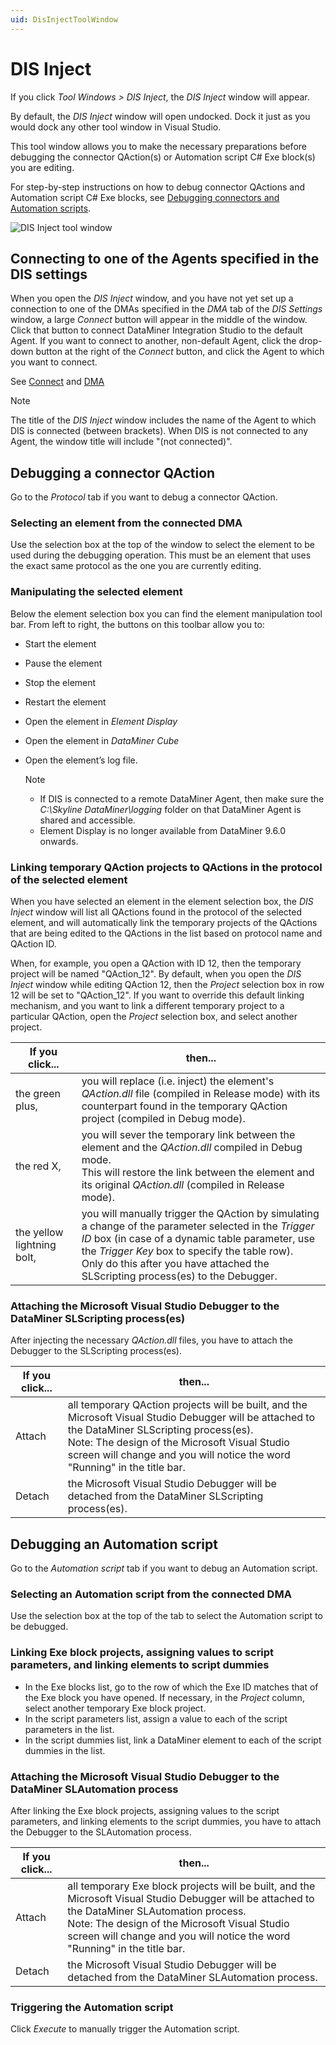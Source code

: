 ```yaml
---
uid: DisInjectToolWindow
---
```


# DIS Inject

If you click *Tool Windows > DIS Inject*, the *DIS Inject* window will appear.

By default, the *DIS Inject* window will open undocked. Dock it just as you would dock any other tool window in Visual Studio.

This tool window allows you to make the necessary preparations before debugging the connector QAction(s) or Automation script C# Exe block(s) you are editing.

For step-by-step instructions on how to debug connector QActions and Automation script C# Exe blocks, see [Debugging connectors and Automation scripts](xref:Debugging_connectors_and_Automation_scripts).

![DIS Inject tool window](~/develop/images/DisInjectToolWindow.png)

## Connecting to one of the Agents specified in the DIS settings

When you open the *DIS Inject* window, and you have not yet set up a connection to one of the DMAs specified in the *DMA* tab of the *DIS Settings* window, a large *Connect* button will appear in the middle of the window. Click that button to connect DataMiner Integration Studio to the default Agent. If you want to connect to another, non-default Agent, click the drop-down button at the right of the *Connect* button, and click the Agent to which you want to connect.

See [Connect](xref:DIS_menu) and [DMA](xref:DIS_settings#dma)

> [!NOTE]
> The title of the *DIS Inject* window includes the name of the Agent to which DIS is connected (between brackets). When DIS is not connected to any Agent, the window title will include "(not connected)".

## Debugging a connector QAction

Go to the *Protocol* tab if you want to debug a connector QAction.

### Selecting an element from the connected DMA

Use the selection box at the top of the window to select the element to be used during the debugging operation. This must be an element that uses the exact same protocol as the one you are currently editing.

### Manipulating the selected element

Below the element selection box you can find the element manipulation tool bar. From left to right, the buttons on this toolbar allow you to:

- Start the element
- Pause the element
- Stop the element
- Restart the element
- Open the element in *Element Display*
- Open the element in *DataMiner Cube*
- Open the element’s log file.

  > [!NOTE]
  >
  > - If DIS is connected to a remote DataMiner Agent, then make sure the *C:\\Skyline DataMiner\\logging* folder on that DataMiner Agent is shared and accessible.
  > - Element Display is no longer available from DataMiner 9.6.0 onwards.

### Linking temporary QAction projects to QActions in the protocol of the selected element

When you have selected an element in the element selection box, the *DIS Inject* window will list all QActions found in the protocol of the selected element, and will automatically link the temporary projects of the QActions that are being edited to the QActions in the list based on protocol name and QAction ID.

When, for example, you open a QAction with ID 12, then the temporary project will be named "QAction_12". By default, when you open the *DIS Inject* window while editing QAction 12, then the *Project* selection box in row 12 will be set to "QAction_12". If you want to override this default linking mechanism, and you want to link a different temporary project to a particular QAction, open the *Project* selection box, and select another project.

| If you click... | then... |
|-----------------|---------|
| the green plus, | you will replace (i.e. inject) the element's *QAction.dll* file (compiled in Release mode) with its counterpart found in the temporary QAction project (compiled in Debug mode). |
| the red X, | you will sever the temporary link between the element and the *QAction.dll* compiled in Debug mode.<br> This will restore the link between the element and its original *QAction.dll* (compiled in Release mode). |
| the yellow lightning bolt, | you will manually trigger the QAction by simulating a change of the parameter selected in the *Trigger ID* box (in case of a dynamic table parameter, use the *Trigger Key* box to specify the table row).<br>Only do this after you have attached the SLScripting process(es) to the Debugger. |

### Attaching the Microsoft Visual Studio Debugger to the DataMiner SLScripting process(es)

After injecting the necessary *QAction.dll* files, you have to attach the Debugger to the SLScripting process(es).

| If you click... | then... |
|-----------------|---------|
| Attach | all temporary QAction projects will be built, and the Microsoft Visual Studio Debugger will be attached to the DataMiner SLScripting process(es).<br>Note: The design of the Microsoft Visual Studio screen will change and you will notice the word "Running" in the title bar. |
| Detach | the Microsoft Visual Studio Debugger will be detached from the DataMiner SLScripting process(es). |

## Debugging an Automation script

Go to the *Automation script* tab if you want to debug an Automation script.

### Selecting an Automation script from the connected DMA

Use the selection box at the top of the tab to select the Automation script to be debugged.

### Linking Exe block projects, assigning values to script parameters, and linking elements to script dummies

- In the Exe blocks list, go to the row of which the Exe ID matches that of the Exe block you have opened. If necessary, in the *Project* column, select another temporary Exe block project.
- In the script parameters list, assign a value to each of the script parameters in the list.
- In the script dummies list, link a DataMiner element to each of the script dummies in the list.

### Attaching the Microsoft Visual Studio Debugger to the DataMiner SLAutomation process

After linking the Exe block projects, assigning values to the script parameters, and linking elements to the script dummies, you have to attach the Debugger to the SLAutomation process.

| If you click... | then... |
|-----------------|---------|
| Attach | all temporary Exe block projects will be built, and the Microsoft Visual Studio Debugger will be attached to the DataMiner SLAutomation process.<br> Note: The design of the Microsoft Visual Studio screen will change and you will notice the word "Running" in the title bar. |
| Detach | the Microsoft Visual Studio Debugger will be detached from the DataMiner SLAutomation process. |

### Triggering the Automation script

Click *Execute* to manually trigger the Automation script.

